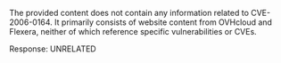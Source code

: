 The provided content does not contain any information related to CVE-2006-0164. It primarily consists of website content from OVHcloud and Flexera, neither of which reference specific vulnerabilities or CVEs.

Response: UNRELATED